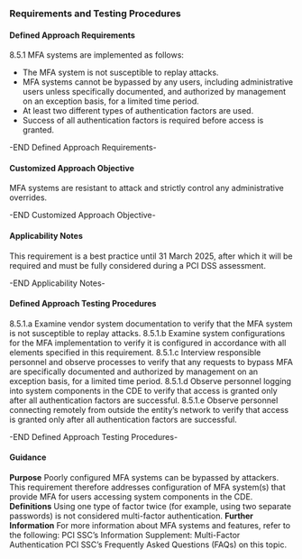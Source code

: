 ### Requirements and Testing Procedures

#### Defined Approach Requirements
8.5.1 MFA systems are implemented as follows:
- The MFA system is not susceptible to replay attacks.
- MFA systems cannot be bypassed by any users, including administrative users unless specifically documented, and authorized by management on an exception basis, for a limited time period.
- At least two different types of authentication factors are used.
- Success of all authentication factors is required before access is granted.

-END Defined Approach Requirements- 
#### Customized Approach Objective
MFA systems are resistant to attack and strictly control any administrative overrides.

-END Customized Approach Objective- 
#### Applicability Notes
This requirement is a best practice until 31 March 2025, after which it will be required and must be fully considered during a PCI DSS assessment.

-END Applicability Notes- 
#### Defined Approach Testing Procedures
8.5.1.a Examine vendor system documentation to verify that the MFA system is not susceptible to replay attacks.
8.5.1.b Examine system configurations for the MFA implementation to verify it is configured in accordance with all elements specified in this requirement.
8.5.1.c Interview responsible personnel and observe processes to verify that any requests to bypass MFA are specifically documented and authorized by management on an exception basis, for a limited time period.
8.5.1.d Observe personnel logging into system components in the CDE to verify that access is granted only after all authentication factors are successful.
8.5.1.e Observe personnel connecting remotely from outside the entity’s network to verify that access is granted only after all authentication factors are successful.

-END Defined Approach Testing Procedures- 
#### Guidance
**Purpose**
Poorly configured MFA systems can be bypassed by attackers. This requirement therefore addresses configuration of MFA system(s) that provide MFA for users accessing system components in the CDE.
**Definitions**
Using one type of factor twice (for example, using two separate passwords) is not considered multi-factor authentication.
**Further Information**
For more information about MFA systems and features, refer to the following:
PCI SSC’s Information Supplement: Multi-Factor Authentication
PCI SSC’s Frequently Asked Questions (FAQs) on this topic.
